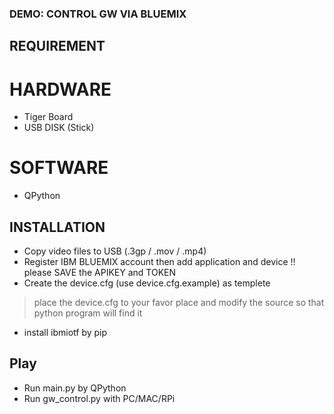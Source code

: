 ### DEMO: CONTROL GW VIA BLUEMIX

## REQUIREMENT

# HARDWARE

* Tiger Board
* USB DISK (Stick)

# SOFTWARE

* QPython

## INSTALLATION

* Copy video files to USB (.3gp / .mov / .mp4)
* Register IBM BLUEMIX account then add application and device !! please SAVE the APIKEY and TOKEN
* Create the device.cfg (use device.cfg.example) as templete
> place the device.cfg to your favor place and modify the source so that python program will find it
* install ibmiotf by pip

## Play

* Run main.py by QPython
* Run gw_control.py with PC/MAC/RPi
